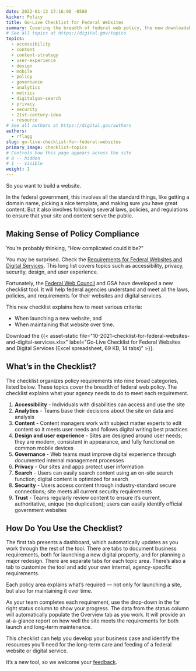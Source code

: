```yaml
---
date: 2022-01-13 17:16:00 -0500
kicker: Policy
title: Go-Live Checklist for Federal Websites
summary: Covering the breadth of federal web policy, the new downloadable checklist organizes policy requirements into nine categories and explains what your agency needs to do to meet each requirement.
# See all topics at https://digital.gov/topics
topics:
  - accessibility
  - content
  - content-strategy
  - user-experience
  - design
  - mobile
  - policy
  - governance
  - analytics
  - metrics
  - digitalgov-search
  - privacy
  - security
  - 21st-century-idea
  - resource
# See all authors at https://digital.gov/authors
authors:
  - rflagg
slug: go-live-checklist-for-federal-websites
primary_image: checklist-topics
# Controls how this page appears across the site
# 0 -- hidden
# 1 -- visible
weight: 1
---
```

So you want to build a website. 

In the federal government, this involves all the standard things, like getting a domain name, picking a nice template, and making sure you have great content. But it also involves following several laws, policies, and regulations to ensure that your site and content serve the public.

## Making Sense of Policy Compliance

You’re probably thinking, “How complicated could it be?” 

You may be surprised. Check the [Requirements for Federal Websites and Digital Services](https://digital.gov/resources/checklist-of-requirements-for-federal-digital-services/?dg). This long list covers topics such as accessibility, privacy, security, design, and user experience. 

Fortunately, the [Federal Web Council](https://digital.gov/resources/federal-web-council/) and GSA have developed a new checklist tool. It will help federal agencies understand and meet all the laws, policies, and requirements for their websites and digital services.

This new checklist explains how to meet various criteria:

* When launching a new website, and 
* When maintaining that website over time.

Download the {{< asset-static file="10-2021-checklist-for-federal-websites-and-digital-services.xlsx" label="Go-Live Checklist for Federal Websites and Digital Services (Excel spreadsheet, 69 KB, 14 tabs)" >}}.

## What’s in the Checklist?

The checklist organizes policy requirements into nine broad categories, listed below. These topics cover the breadth of federal web policy. The checklist explains what your agency needs to do to meet each requirement.

1. **Accessibility** - Individuals with disabilities can access and use the site
2. **Analytics** - Teams base their decisions about the site on data and analysis
3. **Content** - Content managers work with subject matter experts to edit content so it meets user needs and follows digital writing best practices
4. **Design and user experience** - Sites are designed around user needs; they are modern, consistent in appearance, and fully functional on common mobile devices
5. **Governance** - Web teams must improve digital experience through documented internal management processes
6. **Privacy** - Our sites and apps protect user information
7. **Search** - Users can easily search content using an on-site search function; digital content is optimized for search
8. **Security** - Users access content through industry-standard secure connections; site meets all current security requirements
9. **Trust** - Teams regularly review content to ensure it’s current, authoritative, unique (no duplication); users can easily identify official government websites

## How Do You Use the Checklist?

The first tab presents a dashboard, which automatically updates as you work through the rest of the tool. There are tabs to document business requirements, both for launching a new digital property, and for planning a major redesign. There are separate tabs for each topic area. There’s also a tab to customize the tool and add your own internal, agency-specific requirements. 

Each policy area explains what’s required — not only for launching a site, but also for maintaining it over time. 

As your team completes each requirement, use the drop-down in the far right status column to show your progress. The data from the status column will automatically populate the Overview tab as you work. It will provide an at-a-glance report on how well the site meets the requirements for both launch and long-term maintenance.

This checklist can help you develop your business case and identify the resources you’ll need for the long-term care and feeding of a federal website or digital service. 

It’s a new tool, so we welcome your [feedback](https://touchpoints.app.cloud.gov/touchpoints/1fc9c962/submit).
